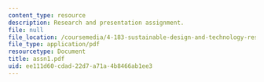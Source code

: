 ```yaml
---
content_type: resource
description: Research and presentation assignment.
file: null
file_location: /coursemedia/4-183-sustainable-design-and-technology-research-workshop-spring-2004/ee111d60cdad22d7a71a4b8466ab1ee3_assn1.pdf
file_type: application/pdf
resourcetype: Document
title: assn1.pdf
uid: ee111d60-cdad-22d7-a71a-4b8466ab1ee3
---
```

